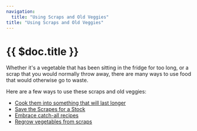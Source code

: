 ```yaml
---
navigation:
  title: "Using Scraps and Old Veggies"
title: "Using Scraps and Old Veggies"
---
```


# {{ $doc.title }}

Whether it's a vegetable that has been sitting in the fridge for too long, or a scrap that you would normally throw away, there are many ways to use food that would otherwise go to waste.

Here are a few ways to use these scraps and old veggies:

- [Cook them into something that will last longer](using_scraps_and_old_veggies/cook)
- [Save the Scrapes for a Stock](using_scraps_and_old_veggies/stock)
- [Embrace catch-all recipes](using_scraps_and_old_veggies/catch_all_dishes)
- [Regrow vegetables from scraps](using_scraps_and_old_veggies/regrow)

